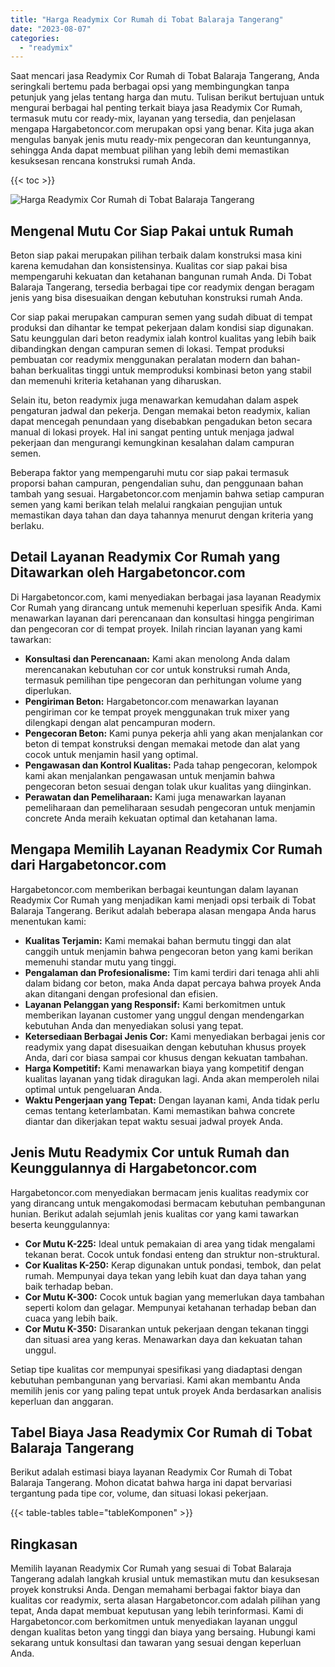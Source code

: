 ```yaml
---
title: "Harga Readymix Cor Rumah di Tobat Balaraja Tangerang"
date: "2023-08-07"
categories: 
  - "readymix"
---
```



Saat mencari jasa Readymix Cor Rumah di Tobat Balaraja Tangerang, Anda seringkali bertemu pada berbagai opsi yang membingungkan tanpa petunjuk yang jelas tentang harga dan mutu. Tulisan berikut bertujuan untuk mengurai berbagai hal penting terkait biaya jasa Readymix Cor Rumah, termasuk mutu cor ready-mix, layanan yang tersedia, dan penjelasan mengapa Hargabetoncor.com merupakan opsi yang benar. Kita juga akan mengulas banyak jenis mutu ready-mix pengecoran dan keuntungannya, sehingga Anda dapat membuat pilihan yang lebih demi memastikan kesuksesan rencana konstruksi rumah Anda.

{{< toc >}}

![Harga Readymix Cor Rumah di Tobat Balaraja Tangerang](https://hargareadymixid.github.io/hbc/readymix-hbc%20(34).png)

## Mengenal Mutu Cor Siap Pakai untuk Rumah

Beton siap pakai merupakan pilihan terbaik dalam konstruksi masa kini karena kemudahan dan konsistensinya. Kualitas cor siap pakai bisa mempengaruhi kekuatan dan ketahanan bangunan rumah Anda. Di Tobat Balaraja Tangerang, tersedia berbagai tipe cor readymix dengan beragam jenis yang bisa disesuaikan dengan kebutuhan konstruksi rumah Anda.

Cor siap pakai merupakan campuran semen yang sudah dibuat di tempat produksi dan dihantar ke tempat pekerjaan dalam kondisi siap digunakan. Satu keunggulan dari beton readymix ialah kontrol kualitas yang lebih baik dibandingkan dengan campuran semen di lokasi. Tempat produksi pembuatan cor readymix menggunakan peralatan modern dan bahan-bahan berkualitas tinggi untuk memproduksi kombinasi beton yang stabil dan memenuhi kriteria ketahanan yang diharuskan.

Selain itu, beton readymix juga menawarkan kemudahan dalam aspek pengaturan jadwal dan pekerja. Dengan memakai beton readymix, kalian dapat mencegah penundaan yang disebabkan pengadukan beton secara manual di lokasi proyek. Hal ini sangat penting untuk menjaga jadwal pekerjaan dan mengurangi kemungkinan kesalahan dalam campuran semen.

Beberapa faktor yang mempengaruhi mutu cor siap pakai termasuk proporsi bahan campuran, pengendalian suhu, dan penggunaan bahan tambah yang sesuai. Hargabetoncor.com menjamin bahwa setiap campuran semen yang kami berikan telah melalui rangkaian pengujian untuk memastikan daya tahan dan daya tahannya menurut dengan kriteria yang berlaku.

## Detail Layanan Readymix Cor Rumah yang Ditawarkan oleh Hargabetoncor.com

Di Hargabetoncor.com, kami menyediakan berbagai jasa layanan Readymix Cor Rumah yang dirancang untuk memenuhi keperluan spesifik Anda. Kami menawarkan layanan dari perencanaan dan konsultasi hingga pengiriman dan pengecoran cor di tempat proyek. Inilah rincian layanan yang kami tawarkan:

- **Konsultasi dan Perencanaan:** Kami akan menolong Anda dalam merencanakan kebutuhan cor cor untuk konstruksi rumah Anda, termasuk pemilihan tipe pengecoran dan perhitungan volume yang diperlukan.
- **Pengiriman Beton:** Hargabetoncor.com menawarkan layanan pengiriman cor ke tempat proyek menggunakan truk mixer yang dilengkapi dengan alat pencampuran modern.
- **Pengecoran Beton:** Kami punya pekerja ahli yang akan menjalankan cor beton di tempat konstruksi dengan memakai metode dan alat yang cocok untuk menjamin hasil yang optimal.
- **Pengawasan dan Kontrol Kualitas:** Pada tahap pengecoran, kelompok kami akan menjalankan pengawasan untuk menjamin bahwa pengecoran beton sesuai dengan tolak ukur kualitas yang diinginkan.
- **Perawatan dan Pemeliharaan:** Kami juga menawarkan layanan pemeliharaan dan pemeliharaan sesudah pengecoran untuk menjamin concrete Anda meraih kekuatan optimal dan ketahanan lama.

## Mengapa Memilih Layanan Readymix Cor Rumah dari Hargabetoncor.com

Hargabetoncor.com memberikan berbagai keuntungan dalam layanan Readymix Cor Rumah yang menjadikan kami menjadi opsi terbaik di Tobat Balaraja Tangerang. Berikut adalah beberapa alasan mengapa Anda harus menentukan kami:

- **Kualitas Terjamin:** Kami memakai bahan bermutu tinggi dan alat canggih untuk menjamin bahwa pengecoran beton yang kami berikan memenuhi standar mutu yang tinggi.
- **Pengalaman dan Profesionalisme:** Tim kami terdiri dari tenaga ahli ahli dalam bidang cor beton, maka Anda dapat percaya bahwa proyek Anda akan ditangani dengan profesional dan efisien.
- **Layanan Pelanggan yang Responsif:** Kami berkomitmen untuk memberikan layanan customer yang unggul dengan mendengarkan kebutuhan Anda dan menyediakan solusi yang tepat.
- **Ketersediaan Berbagai Jenis Cor:** Kami menyediakan berbagai jenis cor readymix yang dapat disesuaikan dengan kebutuhan khusus proyek Anda, dari cor biasa sampai cor khusus dengan kekuatan tambahan.
- **Harga Kompetitif:** Kami menawarkan biaya yang kompetitif dengan kualitas layanan yang tidak diragukan lagi. Anda akan memperoleh nilai optimal untuk pengeluaran Anda.
- **Waktu Pengerjaan yang Tepat:** Dengan layanan kami, Anda tidak perlu cemas tentang keterlambatan. Kami memastikan bahwa concrete diantar dan dikerjakan tepat waktu sesuai jadwal proyek Anda.

## Jenis Mutu Readymix Cor untuk Rumah dan Keunggulannya di Hargabetoncor.com

Hargabetoncor.com menyediakan bermacam jenis kualitas readymix cor yang dirancang untuk mengakomodasi bermacam kebutuhan pembangunan hunian. Berikut adalah sejumlah jenis kualitas cor yang kami tawarkan beserta keunggulannya:

- **Cor Mutu K-225:** Ideal untuk pemakaian di area yang tidak mengalami tekanan berat. Cocok untuk fondasi enteng dan struktur non-struktural.
- **Cor Kualitas K-250:** Kerap digunakan untuk pondasi, tembok, dan pelat rumah. Mempunyai daya tekan yang lebih kuat dan daya tahan yang baik terhadap beban.
- **Cor Mutu K-300:** Cocok untuk bagian yang memerlukan daya tambahan seperti kolom dan gelagar. Mempunyai ketahanan terhadap beban dan cuaca yang lebih baik.
- **Cor Mutu K-350:** Disarankan untuk pekerjaan dengan tekanan tinggi dan situasi area yang keras. Menawarkan daya dan kekuatan tahan unggul.

Setiap tipe kualitas cor mempunyai spesifikasi yang diadaptasi dengan kebutuhan pembangunan yang bervariasi. Kami akan membantu Anda memilih jenis cor yang paling tepat untuk proyek Anda berdasarkan analisis keperluan dan anggaran.

## Tabel Biaya Jasa Readymix Cor Rumah di Tobat Balaraja Tangerang

Berikut adalah estimasi biaya layanan Readymix Cor Rumah di Tobat Balaraja Tangerang. Mohon dicatat bahwa harga ini dapat bervariasi tergantung pada tipe cor, volume, dan situasi lokasi pekerjaan.

{{< table-tables table="tableKomponen" >}}

## Ringkasan

Memilih layanan Readymix Cor Rumah yang sesuai di Tobat Balaraja Tangerang adalah langkah krusial untuk memastikan mutu dan kesuksesan proyek konstruksi Anda. Dengan memahami berbagai faktor biaya dan kualitas cor readymix, serta alasan Hargabetoncor.com adalah pilihan yang tepat, Anda dapat membuat keputusan yang lebih terinformasi. Kami di Hargabetoncor.com berkomitmen untuk menyediakan layanan unggul dengan kualitas beton yang tinggi dan biaya yang bersaing. Hubungi kami sekarang untuk konsultasi dan tawaran yang sesuai dengan keperluan Anda.
